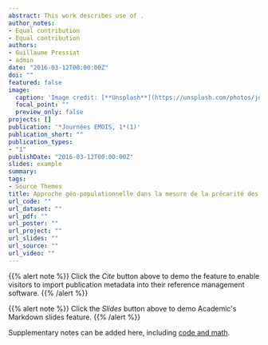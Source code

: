 ```yaml
---
abstract: This work describes use of .
author_notes:
- Equal contribution
- Equal contribution
authors:
- Guillaume Pressiat
- admin
date: "2016-03-12T00:00:00Z"
doi: ""
featured: false
image:
  caption: 'Image credit: [**Unsplash**](https://unsplash.com/photos/jdD8gXaTZsc)'
  focal_point: ""
  preview_only: false
projects: []
publication: '*Journées EMOIS, 1*(1)'
publication_short: ""
publication_types:
- "1"
publishDate: "2016-03-12T00:00:00Z"
slides: example
summary:
tags:
- Source Themes
title: Approche géo-populationnelle dans la mesure de la précarité des séjours MCO.
url_code: ""
url_dataset: ""
url_pdf: ""
url_poster: ""
url_project: ""
url_slides: ""
url_source: ""
url_video: ""
---
```


{{% alert note %}}
Click the *Cite* button above to demo the feature to enable visitors to import publication metadata into their reference management software.
{{% /alert %}}

{{% alert note %}}
Click the *Slides* button above to demo Academic's Markdown slides feature.
{{% /alert %}}

Supplementary notes can be added here, including [code and math](https://sourcethemes.com/academic/docs/writing-markdown-latex/).
